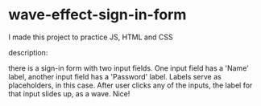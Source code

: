 # wave-effect-sign-in-form

I made this project to practice JS, HTML and CSS

description:

there is a sign-in form with two input fields.
One input field has a 'Name' label,
another input field has a 'Password' label.
Labels serve as placeholders, in this case.
After user clicks any of the inputs, the label for that input slides up, as a wave.
Nice!
